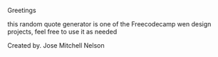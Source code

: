 Greetings

this random quote generator is one of the Freecodecamp wen design projects, feel free to use it as needed

Created by. Jose Mitchell Nelson